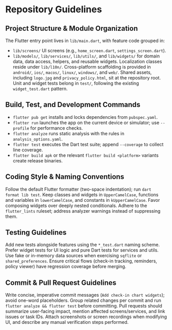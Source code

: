# Repository Guidelines

## Project Structure & Module Organization
The Flutter entry point lives in `lib/main.dart`, with feature code grouped in:
- `lib/screens/` UI screens (e.g., `home_screen.dart`, `settings_screen.dart`).
- `lib/models/`, `lib/services/`, `lib/utils/`, and `lib/widgets/` for domain data, data access, helpers, and reusable widgets.
Localization classes reside under `lib/l10n/`.
Cross-platform scaffolding is provided in `android/`, `ios/`, `macos/`, `linux/`, `windows/`, and `web/`.
Shared assets, including `logo.jpg` and `privacy_policy.html`, sit at the repository root.
Unit and widget tests belong in `test/`, following the existing `widget_test.dart` pattern.

## Build, Test, and Development Commands
- `flutter pub get` installs and locks dependencies from `pubspec.yaml`.
- `flutter run` launches the app on the current device or simulator; use `--profile` for performance checks.
- `flutter analyze` runs static analysis with the rules in `analysis_options.yaml`.
- `flutter test` executes the Dart test suite; append `--coverage` to collect line coverage.
- `flutter build apk` or the relevant `flutter build <platform>` variants create release binaries.

## Coding Style & Naming Conventions
Follow the default Flutter formatter (two-space indentation); run `dart format lib test`.
Keep classes and widgets in `UpperCamelCase`, functions and variables in `lowerCamelCase`, and constants in `kUpperCamelCase`.
Favor composing widgets over deeply nested conditionals.
Adhere to the `flutter_lints` ruleset; address analyzer warnings instead of suppressing them.

## Testing Guidelines
Add new tests alongside features using the `*_test.dart` naming scheme.
Prefer widget tests for UI logic and pure Dart tests for services and utils.
Use fake or in-memory data sources when exercising `sqflite` or `shared_preferences`.
Ensure critical flows (check-in tracking, reminders, policy viewer) have regression coverage before merging.

## Commit & Pull Request Guidelines
Write concise, imperative commit messages (`Add check-in chart widgets`); avoid one-word placeholders.
Group related changes per commit and run `flutter analyze && flutter test` before committing.
Pull requests should summarize user-facing impact, mention affected screens/services, and link issues or task IDs.
Attach screenshots or screen recordings when modifying UI, and describe any manual verification steps performed.
